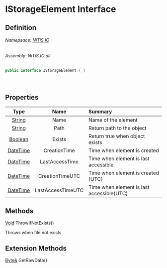 # IStorageElement Interface
## Definition

###### Namepsace: [NiTiS.IO](https://nitis-dev.github.io/NiTiSLibsWiki/Namespaces/NiTiS.IO)
###### Assembly: NiTiS.IO.dll

#### 
```c#
public interface IStorageElement { }
```
#### 

<br>

## Properties
|Type|Name|Summary|
|:-:|:--:|:-|
|[String](https://docs.microsoft.com/dotnet/api/system.string)|Name|Name of the element|
|[String](https://docs.microsoft.com/dotnet/api/system.string)|Path|Return path to the object|
|[Boolean](https://docs.microsoft.com/dotnet/api/system.boolean)|Exists|Return true when object exists|
|[DateTime](https://docs.microsoft.com/dotnet/api/system.datetime)|CreationTime|Time when element is created|
|[DateTime](https://docs.microsoft.com/dotnet/api/system.datetime)|LastAccessTime|Time when element is last accessible|
|[DateTime](https://docs.microsoft.com/dotnet/api/system.datetime)|CreationTimeUTC|Time when element is created (UTC)|
|[DateTime](https://docs.microsoft.com/dotnet/api/system.datetime)|LastAccessTimeUTC|Time when element is last accessible(UTC)|
  
## Methods
[Void](https://docs.microsoft.com/dotnet/api/system.void) ThrowIfNotExists()
    
Throws  when file not exists  
  
## Extension Methods
[Byte&](https://docs.microsoft.com/dotnet/api/system.byte&) GetRawData()  

  
